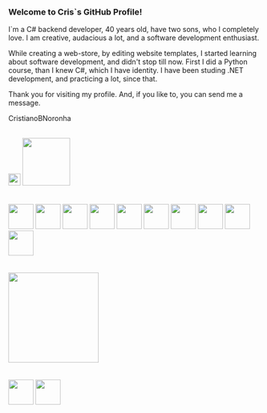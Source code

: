 ### Welcome to Cris`s GitHub Profile!

I`m a C# backend developer, 40 years old, have two sons, who I completely love. I am creative, audacious a lot, and a software development enthusiast.

While creating a web-store, by editing website templates, I started learning about software development, and didn't stop till now. First I did a Python course, than I knew C#, which I have identity. I have been studing .NET development, and practicing a lot, since that.

Thank you for visiting my profile. And, if you like to, you can send me a message.

CristianoBNoronha
</br></br>
<div>
  <a>
    <href = "mailto:cris_nor@hotmail.com"><img src="https://img.shields.io/badge/email-hotmail-green" height="24" target="_blank">
    <href="https://www.linkedin.com/in/cristiano-bauschert-noronha" target="_blank"><img src="https://img.shields.io/badge/-LinkedIn-%230077B5?style=for-the-badge&logo=linkedin&logoColor=white" width="95" target="_blank">   
  </a>
</div>
</br></br>
<div>
  <a>
    <img src="https://cdn.jsdelivr.net/gh/devicons/devicon/icons/csharp/csharp-original.svg" width="50" height="50" />
    <img src="https://cdn.jsdelivr.net/gh/devicons/devicon/icons/dot-net/dot-net-plain-wordmark.svg" width="50" height="50" />
    <img src="https://cdn.jsdelivr.net/gh/devicons/devicon/icons/microsoftsqlserver/microsoftsqlserver-plain-wordmark.svg" width="50" height="50" />                    
    <img src="https://cdn.jsdelivr.net/gh/devicons/devicon/icons/git/git-original.svg" width="50" height="50" />          
    <img src="https://cdn.jsdelivr.net/gh/devicons/devicon/icons/html5/html5-plain-wordmark.svg" width="50" height="50" />
    <img src="https://cdn.jsdelivr.net/gh/devicons/devicon/icons/docker/docker-original-wordmark.svg" width="50" height="50" />
    <img src="https://cdn.jsdelivr.net/gh/devicons/devicon/icons/github/github-original-wordmark.svg" width="50" height="50" />
    <img src="https://cdn.jsdelivr.net/gh/devicons/devicon/icons/nuget/nuget-original-wordmark.svg" width="50" height="50" />                  
    <img src="https://cdn.jsdelivr.net/gh/devicons/devicon/icons/azure/azure-original-wordmark.svg" width="50" height="50" />                   
    <img src="https://cdn.jsdelivr.net/gh/devicons/devicon/icons/python/python-original-wordmark.svg" width="50" height="50" />
  </a>
</div>
</br></br>
 <div>
  <a href="https://github.com/CristianoBNoronha">  
  <img height="180em" src="https://github-readme-stats.vercel.app/api/top-langs/?username=CristianoBNoronha&layout=compact&langs_count=7&theme=tokyonight"/>
</div>
</br></br>
<div>
    <a>
      <img src="https://cdn.jsdelivr.net/gh/devicons/devicon/icons/jetbrains/jetbrains-original.svg" width="50" height="50" />
      <img src="https://cdn.jsdelivr.net/gh/devicons/devicon/icons/visualstudio/visualstudio-plain.svg" width="50" height="50" />
    </a>    
          
